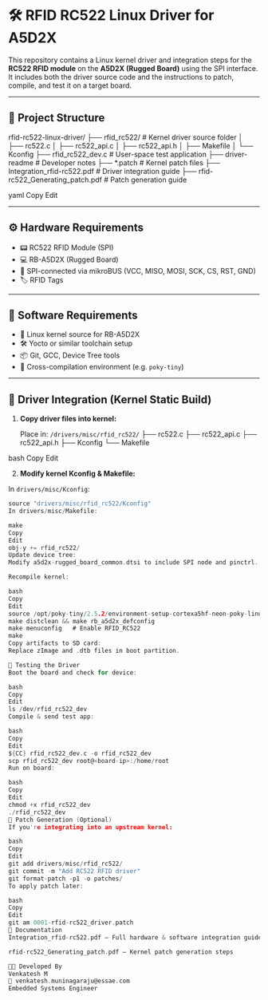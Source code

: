 # 🛠️ RFID RC522 Linux Driver for A5D2X

This repository contains a Linux kernel driver and integration steps for the **RC522 RFID module** on the **A5D2X (Rugged Board)** using the SPI interface. It includes both the driver source code and the instructions to patch, compile, and test it on a target board.

---

## 📂 Project Structure

rfid-rc522-linux-driver/
├── rfid_rc522/ # Kernel driver source folder
│ ├── rc522.c
│ ├── rc522_api.c
│ ├── rc522_api.h
│ ├── Makefile
│ └── Kconfig
├── rfid_rc522_dev.c # User-space test application
├── driver-readme # Developer notes
├── *.patch # Kernel patch files
├── Integration_rfid-rc522.pdf # Driver integration guide
├── rfid-rc522_Generating_patch.pdf # Patch generation guide

yaml
Copy
Edit

---

## ⚙️ Hardware Requirements

- 📟 RC522 RFID Module (SPI)  
- 💻 RB-A5D2X (Rugged Board)  
- 🔌 SPI-connected via mikroBUS (VCC, MISO, MOSI, SCK, CS, RST, GND)  
- 🏷️ RFID Tags  

---

## 🔧 Software Requirements

- 🐧 Linux kernel source for RB-A5D2X  
- 🛠 Yocto or similar toolchain setup  
- 📦 Git, GCC, Device Tree tools  
- 🧰 Cross-compilation environment (e.g. `poky-tiny`)  

---

## 🚀 Driver Integration (Kernel Static Build)

1. **Copy driver files into kernel:**

   Place in: `/drivers/misc/rfid_rc522/`
├── rc522.c
├── rc522_api.c
├── rc522_api.h
├── Kconfig
└── Makefile

bash
Copy
Edit

2. **Modify kernel Kconfig & Makefile:**

In `drivers/misc/Kconfig`:
```c
source "drivers/misc/rfid_rc522/Kconfig"
In drivers/misc/Makefile:

make
Copy
Edit
obj-y += rfid_rc522/
Update device tree:
Modify a5d2x-rugged_board_common.dtsi to include SPI node and pinctrl.

Recompile kernel:

bash
Copy
Edit
source /opt/poky-tiny/2.5.2/environment-setup-cortexa5hf-neon-poky-linux-musleabi
make distclean && make rb_a5d2x_defconfig
make menuconfig   # Enable RFID_RC522
make
Copy artifacts to SD card:
Replace zImage and .dtb files in boot partition.

🧪 Testing the Driver
Boot the board and check for device:

bash
Copy
Edit
ls /dev/rfid_rc522_dev
Compile & send test app:

bash
Copy
Edit
${CC} rfid_rc522_dev.c -o rfid_rc522_dev
scp rfid_rc522_dev root@<board-ip>:/home/root
Run on board:

bash
Copy
Edit
chmod +x rfid_rc522_dev
./rfid_rc522_dev
🧵 Patch Generation (Optional)
If you're integrating into an upstream kernel:

bash
Copy
Edit
git add drivers/misc/rfid_rc522/
git commit -m "Add RC522 RFID driver"
git format-patch -p1 -o patches/
To apply patch later:

bash
Copy
Edit
git am 0001-rfid-rc522_driver.patch
📄 Documentation
Integration_rfid-rc522.pdf — Full hardware & software integration guide

rfid-rc522_Generating_patch.pdf — Kernel patch generation steps

👨‍💻 Developed By
Venkatesh M
📧 venkatesh.muninagaraju@essae.com
Embedded Systems Engineer

